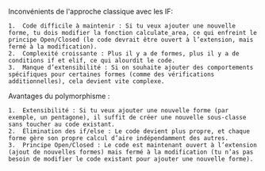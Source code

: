 Inconvénients de l'approche classique avec les IF:

	1.	Code difficile à maintenir : Si tu veux ajouter une nouvelle forme, tu dois modifier la fonction calculate_area, ce qui enfreint le principe Open/Closed (le code devrait être ouvert à l’extension, mais fermé à la modification).
	2.	Complexité croissante : Plus il y a de formes, plus il y a de conditions if et elif, ce qui alourdit le code.
	3.	Manque d’extensibilité : Si on souhaite ajouter des comportements spécifiques pour certaines formes (comme des vérifications additionnelles), cela devient vite complexe.


Avantages du polymorphisme :

	1.	Extensibilité : Si tu veux ajouter une nouvelle forme (par exemple, un pentagone), il suffit de créer une nouvelle sous-classe sans toucher au code existant.
	2.	Élimination des if/else : Le code devient plus propre, et chaque forme gère son propre calcul d’aire indépendamment des autres.
	3.	Principe Open/Closed : Le code est maintenant ouvert à l’extension (ajout de nouvelles formes) mais fermé à la modification (tu n’as pas besoin de modifier le code existant pour ajouter une nouvelle forme).